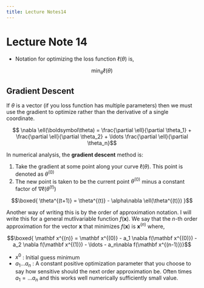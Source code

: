 ```yaml
---
title: Lecture Notes14
---
```

# Lecture Note 14

* Notation for optimizing the loss function $\ell(\theta)$ is,

$$ \min_\theta{\ell(\theta)} $$

## Gradient Descent

If $\theta$ is a vector (if you loss function has multiple parameters) then we must use the gradient to optimize rather than the derivative of a single coordinate.

$$ \nabla \ell(\boldsymbol\theta) =  \frac{\partial \ell}{\partial \theta_1} + \frac{\partial \ell}{\partial \theta_2} + \ldots \frac{\partial \ell}{\partial \theta_n}$$

In numerical analysis, the **gradient descent** method is:

1. Take the gradient at some point along your curve $\ell(\theta)$. This point is denoted as $\theta^{(0)}$
2. The new point is taken to be the current point $\theta^{(0)}$ minus a constant factor of $\nabla \ell(\theta^{(t)})$

$$\boxed{ \theta^{(t+1)} = \theta^{(t)} - \alpha\nabla \ell(\theta^{(t)}) }$$

Another way of writing this is by the order of approximation notation. I will write this for a general mutlivariable function $f(\mathbf x)$. We say that the $n$-th order approximation for the vector $\mathbf x$ that minimizes $f(\mathbf x)$ is $\mathbf x^{(n)}$ where,

$$\boxed{ \mathbf x^{(n)} =  \mathbf x^{(0)} - a_1 \nabla f(\mathbf x^{(0)}) - a_2 \nabla f(\mathbf x^{(1)}) - \ldots - a_n\nabla f(\mathbf x^{(n-1)})}$$

* $x^{0}$ : Initial guess minimum
* $a_1 \ldots a_n$ : A constant positive optimization parameter that you choose to say how sensitive should the next order approximation be. Often times $a_1 = \ldots a_n$ and this works well numerically sufficiently small value.